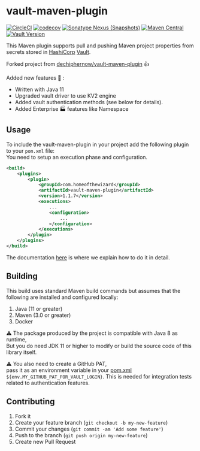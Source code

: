 
# vault-maven-plugin
[![CircleCI](https://dl.circleci.com/status-badge/img/gh/HomeOfTheWizard/vault-maven-plugin/tree/master.svg?style=svg)](https://dl.circleci.com/status-badge/redirect/gh/HomeOfTheWizard/vault-maven-plugin/tree/master)
[![codecov](https://codecov.io/gh/HomeOfTheWizard/vault-maven-plugin/branch/develop/graph/badge.svg)](https://codecov.io/gh/HomeOfTheWizard/vault-maven-plugin)
[![Sonatype Nexus (Snapshots)](https://img.shields.io/nexus/s/com.homeofthewizard/vault-maven-plugin?label=nexus-snapshots&server=https%3A%2F%2Fs01.oss.sonatype.org)](https://s01.oss.sonatype.org/content/repositories/snapshots/com/homeofthewizard/vault-maven-plugin/)
[![Maven Central](https://img.shields.io/maven-central/v/com.homeofthewizard/vault-maven-plugin?color=green)](https://central.sonatype.com/artifact/com.homeofthewizard/vault-maven-plugin/1.1.1)
[![Vault Version](https://img.shields.io/badge/vault-latest-blue?label=vault-version)](https://hub.docker.com/r/hashicorp/vault/tags)

This Maven plugin supports pull and pushing Maven project properties from secrets stored in [HashiCorp](https://www.hashicorp.com) [Vault](https://www.vaultproject.io/).  
  
Forked project from [dechiphernow/vault-maven-plugin](https://github.com/DecipherNow/vault-maven-plugin) :thumbsup:
  
Added new features :rocket: :    
* Written with Java 11  
* Upgraded vault driver to use KV2 engine
* Added vault authentication methods (see below for details).
* Added Enterprise :factory: features like Namespace 

## Usage

To include the vault-maven-plugin in your project add the following plugin to your `pom.xml` file:  
You need to setup an execution phase and configuration.  
```xml
<build>
    <plugins>
        <plugin>
            <groupId>com.homeofthewizard</groupId>
            <artifactId>vault-maven-plugin</artifactId>
            <version>1.1.7</version>
            <executions>
                ...
                <configuration>
                    ...
                </configuration>
            </executions>
        </plugin>
    </plugins>
</build>
```

The documentation [here](https://homeofthewizard.github.io/vault-maven-plugin/) is where we explain how to do it in detail.

## Building

This build uses standard Maven build commands but assumes that the following are installed and configured locally:

1. Java (11 or greater)
2. Maven (3.0 or greater)
3. Docker  

:warning: The package produced by the project is compatible with Java 8 as runtime,  
But you do need JDK 11 or higher to modify or build the source code of this library itself.

:warning: You also need to create a GitHub PAT,  
pass it as an environment variable in your [pom.xml](https://github.com/HomeOfTheWizard/vault-maven-plugin/blob/b8202ffe3afd1ec523a5cfa963f8a5caca6406bb/pom.xml#L55) `${env.MY_GITHUB_PAT_FOR_VAULT_LOGIN}`.
This is needed for integration tests related to authentication features.

## Contributing

1. Fork it
2. Create your feature branch (`git checkout -b my-new-feature`)
3. Commit your changes (`git commit -am 'Add some feature'`)
4. Push to the branch (`git push origin my-new-feature`)
5. Create new Pull Request
